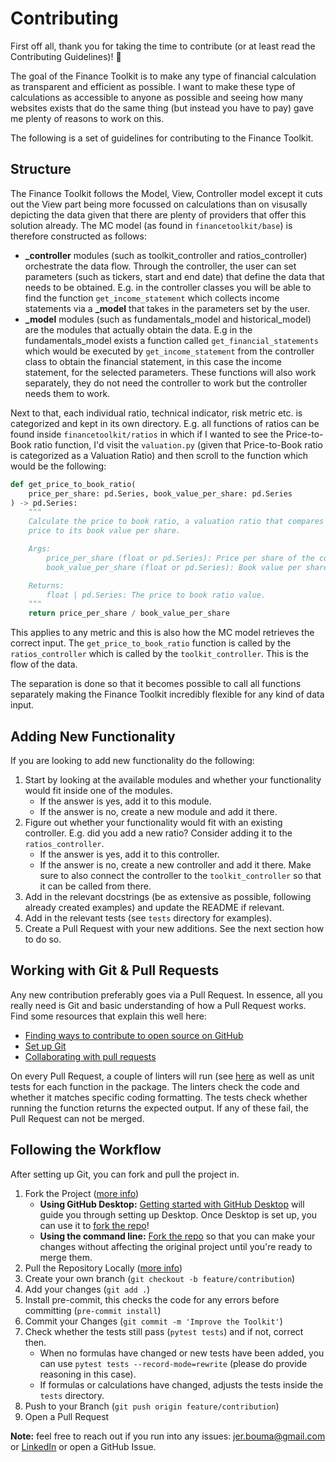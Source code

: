 # Contributing
First off all, thank you for taking the time to contribute (or at least read the Contributing Guidelines)! 🚀

The goal of the Finance Toolkit is to make any type of financial calculation as transparent and efficient as possible. I want to make these type of calculations as accessible to anyone as possible and seeing how many websites exists that do the same thing (but instead you have to pay) gave me plenty of reasons to work on this.

The following is a set of guidelines for contributing to the Finance Toolkit.

## Structure

The Finance Toolkit follows the Model, View, Controller model except it cuts out the View part being more focussed on calculations than on visusally depicting the data given that there are plenty of providers that offer this solution already. The MC model (as found in `financetoolkit/base`) is therefore constructed as follows:

- **_controller** modules (such as toolkit_controller and ratios_controller) orchestrate the data flow. Through the controller, the user can set parameters (such as tickers, start and end date) that define the data that needs to be obtained. E.g. in the controller classes you will be able to find the function `get_income_statement` which collects income statements via a **_model** that takes in the parameters set by the user.
- **_model** modules (such as fundamentals_model and historical_model) are the modules that actually obtain the data. E.g in the fundamentals_model exists a function called `get_financial_statements` which would be executed by `get_income_statement` from the controller class to obtain the financial statement, in this case the income statement, for the selected parameters. These functions will also work separately, they do not need the controller to work but the controller needs them to work.

Next to that, each individual ratio, technical indicator, risk metric etc. is categorized and kept in its own directory. E.g. all functions of ratios can be found inside `financetoolkit/ratios` in which if I wanted to see the Price-to-Book ratio function, I'd visit the `valuation.py` (given that Price-to-Book ratio is categorized as a Valuation Ratio) and then scroll to the function which would be the following:

```python
def get_price_to_book_ratio(
    price_per_share: pd.Series, book_value_per_share: pd.Series
) -> pd.Series:
    """
    Calculate the price to book ratio, a valuation ratio that compares a company's market
    price to its book value per share.

    Args:
        price_per_share (float or pd.Series): Price per share of the company.
        book_value_per_share (float or pd.Series): Book value per share of the company.

    Returns:
        float | pd.Series: The price to book ratio value.
    """
    return price_per_share / book_value_per_share
```

This applies to any metric and this is also how the MC model retrieves the correct input. The `get_price_to_book_ratio` function is called by the `ratios_controller` which is called by the `toolkit_controller`. This is the flow of the data.

The separation is done so that it becomes possible to call all functions separately making the Finance Toolkit incredibly flexible for any kind of data input.

## Adding New Functionality

If you are looking to add new functionality do the following:

1. Start by looking at the available modules and whether your functionality would fit inside one of the modules.
    - If the answer is yes, add it to this module.
    - If the answer is no, create a new module and add it there.
2. Figure out whether your functionality would fit with an existing controller. E.g. did you add a new ratio? Consider adding it to the `ratios_controller`.
    - If the answer is yes, add it to this controller.
    - If the answer is no, create a new controller and add it there. Make sure to also connect the controller to the `toolkit_controller` so that it can be called from there.
3. Add in the relevant docstrings (be as extensive as possible, following already created examples) and update the README if relevant.
4. Add in the relevant tests (see `tests` directory for examples).
5. Create a Pull Request with your new additions. See the next section how to do so.

## Working with Git & Pull Requests

Any new contribution preferably goes via a Pull Request. In essence, all you really need is Git and basic understanding of how a Pull Request works. Find some resources that explain this well here:

- [Finding ways to contribute to open source on GitHub](https://docs.github.com/en/get-started/exploring-projects-on-github/finding-ways-to-contribute-to-open-source-on-github)
- [Set up Git](https://docs.github.com/en/get-started/quickstart/set-up-git)
- [Collaborating with pull requests](https://docs.github.com/en/github/collaborating-with-pull-requests)

On every Pull Request, a couple of linters will run (see [here](https://github.com/JerBouma/FinanceToolkit/tree/main/.github/workflows) as well as unit tests for each function in the package. The linters check the code and whether it matches specific coding formatting. The tests check whether running the function returns the expected output. If any of these fail, the Pull Request can not be merged.

## Following the Workflow

After setting up Git, you can fork and pull the project in.

1. Fork the Project ([more info](https://docs.github.com/en/get-started/quickstart/fork-a-repo))
    - **Using GitHub Desktop:** [Getting started with GitHub Desktop](https://docs.github.com/en/desktop/installing-and-configuring-github-desktop/getting-started-with-github-desktop) will guide you through setting up Desktop. Once Desktop is set up, you can use it to [fork the repo](https://docs.github.com/en/desktop/contributing-and-collaborating-using-github-desktop/cloning-and-forking-repositories-from-github-desktop)!
    - **Using the command line:** [Fork the repo](https://docs.github.com/en/github/getting-started-with-github/fork-a-repo#fork-an-example-repository) so that you can make your changes without affecting the original project until you're ready to merge them.
2. Pull the Repository Locally ([more info](https://github.com/git-guides/git-pull))
3. Create your own branch (`git checkout -b feature/contribution`)
4. Add your changes (`git add .`)
5. Install pre-commit, this checks the code for any errors before committing (`pre-commit install`)
6. Commit your Changes (`git commit -m 'Improve the Toolkit'`)
7. Check whether the tests still pass (`pytest tests`) and if not, correct then.
    - When no formulas have changed or new tests have been added, you can use `pytest tests --record-mode=rewrite` (please do provide reasoning in this case).
    - If formulas or calculations have changed, adjusts the tests inside the `tests` directory.
8. Push to your Branch (`git push origin feature/contribution`)
9. Open a Pull Request

**Note:** feel free to reach out if you run into any issues: jer.bouma@gmail.com or [LinkedIn](https://www.linkedin.com/in/boumajeroen/) or open a GitHub Issue.